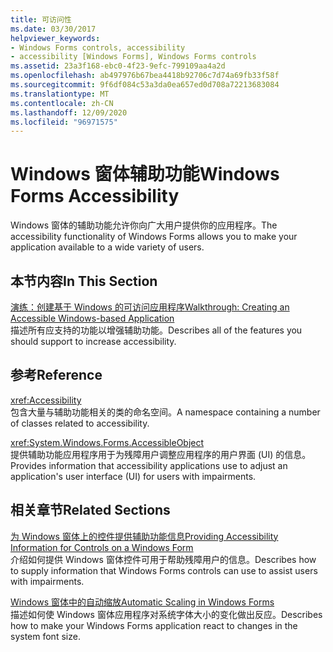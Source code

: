 ```yaml
---
title: 可访问性
ms.date: 03/30/2017
helpviewer_keywords:
- Windows Forms controls, accessibility
- accessibility [Windows Forms], Windows Forms controls
ms.assetid: 23a3f168-ebc0-4f23-9efc-799109aa4a2d
ms.openlocfilehash: ab497976b67bea4418b92706c7d74a69fb33f58f
ms.sourcegitcommit: 9f6df084c53a3da0ea657ed0d708a72213683084
ms.translationtype: MT
ms.contentlocale: zh-CN
ms.lasthandoff: 12/09/2020
ms.locfileid: "96971575"
---
```

# <a name="windows-forms-accessibility"></a><span data-ttu-id="3ca0e-102">Windows 窗体辅助功能</span><span class="sxs-lookup"><span data-stu-id="3ca0e-102">Windows Forms Accessibility</span></span>
<span data-ttu-id="3ca0e-103">Windows 窗体的辅助功能允许你向广大用户提供你的应用程序。</span><span class="sxs-lookup"><span data-stu-id="3ca0e-103">The accessibility functionality of Windows Forms allows you to make your application available to a wide variety of users.</span></span>  
  
## <a name="in-this-section"></a><span data-ttu-id="3ca0e-104">本节内容</span><span class="sxs-lookup"><span data-stu-id="3ca0e-104">In This Section</span></span>  
 [<span data-ttu-id="3ca0e-105">演练：创建基于 Windows 的可访问应用程序</span><span class="sxs-lookup"><span data-stu-id="3ca0e-105">Walkthrough: Creating an Accessible Windows-based Application</span></span>](walkthrough-creating-an-accessible-windows-based-application.md)  
 <span data-ttu-id="3ca0e-106">描述所有应支持的功能以增强辅助功能。</span><span class="sxs-lookup"><span data-stu-id="3ca0e-106">Describes all of the features you should support to increase accessibility.</span></span>  
  
## <a name="reference"></a><span data-ttu-id="3ca0e-107">参考</span><span class="sxs-lookup"><span data-stu-id="3ca0e-107">Reference</span></span>  
 <xref:Accessibility>  
 <span data-ttu-id="3ca0e-108">包含大量与辅助功能相关的类的命名空间。</span><span class="sxs-lookup"><span data-stu-id="3ca0e-108">A namespace containing a number of classes related to accessibility.</span></span>  
  
 <xref:System.Windows.Forms.AccessibleObject>  
 <span data-ttu-id="3ca0e-109">提供辅助功能应用程序用于为残障用户调整应用程序的用户界面 (UI) 的信息。</span><span class="sxs-lookup"><span data-stu-id="3ca0e-109">Provides information that accessibility applications use to adjust an application's user interface (UI) for users with impairments.</span></span>  
  
## <a name="related-sections"></a><span data-ttu-id="3ca0e-110">相关章节</span><span class="sxs-lookup"><span data-stu-id="3ca0e-110">Related Sections</span></span>  
 [<span data-ttu-id="3ca0e-111">为 Windows 窗体上的控件提供辅助功能信息</span><span class="sxs-lookup"><span data-stu-id="3ca0e-111">Providing Accessibility Information for Controls on a Windows Form</span></span>](../controls/providing-accessibility-information-for-controls-on-a-windows-form.md)  
 <span data-ttu-id="3ca0e-112">介绍如何提供 Windows 窗体控件可用于帮助残障用户的信息。</span><span class="sxs-lookup"><span data-stu-id="3ca0e-112">Describes how to supply information that Windows Forms controls can use to assist users with impairments.</span></span>  
  
 [<span data-ttu-id="3ca0e-113">Windows 窗体中的自动缩放</span><span class="sxs-lookup"><span data-stu-id="3ca0e-113">Automatic Scaling in Windows Forms</span></span>](../automatic-scaling-in-windows-forms.md)  
 <span data-ttu-id="3ca0e-114">描述如何使 Windows 窗体应用程序对系统字体大小的变化做出反应。</span><span class="sxs-lookup"><span data-stu-id="3ca0e-114">Describes how to make your Windows Forms application react to changes in the system font size.</span></span>
